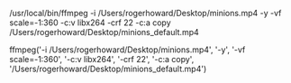 /usr/local/bin/ffmpeg -i /Users/rogerhoward/Desktop/minions.mp4 -y -vf scale=-1:360 -c:v libx264 -crf 22 -c:a copy /Users/rogerhoward/Desktop/minions_default.mp4

ffmpeg('-i /Users/rogerhoward/Desktop/minions.mp4', '-y', '-vf scale=-1:360', '-c:v libx264', '-crf 22', '-c:a copy', '/Users/rogerhoward/Desktop/minions_default.mp4')